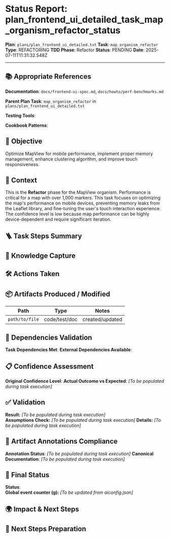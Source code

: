 <!-- Save as status/plan_<id>_task_<id>_status.md -->
# Status Report: plan_frontend_ui_detailed_task_map_organism_refactor_status

**Plan**: `plans/plan_frontend_ui_detailed.txt`
**Task**: `map_organism_refactor`
**Type**: REFACTORING
**TDD Phase**: Refactor
**Status**: PENDING
**Date**: 2025-07-11T11:31:32.548Z

---

## 📚 Appropriate References

**Documentation**: `docs/frontend-ui-spec.md`, `docs/howto/perf-benchmarks.md`

**Parent Plan Task**: `map_organism_refactor` in `plans/plan_frontend_ui_detailed.txt`

**Testing Tools**: <!-- Jest, @testing-library/react, nock, supertest, jsdom, sinon, nodemailer-mock, shelljs -->

**Cookbook Patterns**: <!-- docs/cookbook/recipe_*.md if applicable -->

## 🎯 Objective

Optimize MapView for mobile performance, implement proper memory management, enhance clustering algorithm, and improve touch responsiveness.

## 📝 Context

This is the **Refactor** phase for the MapView organism. Performance is critical for a map with over 1,000 markers. This task focuses on optimizing the map's performance on mobile devices, preventing memory leaks from the Leaflet library, and fine-tuning the user's touch interaction experience. The confidence level is low because map performance can be highly device-dependent and require significant iteration.

## 🪜 Task Steps Summary

<!-- Ordered list summarising major sub-steps -->

## 🧠 Knowledge Capture

<!-- Key learnings, decisions, or patterns worth re-using -->

## 🛠 Actions Taken

<!-- Bullet list of concrete steps performed in this task -->

## 📦 Artifacts Produced / Modified
| Path | Type | Notes |
|------|------|-------|
| `path/to/file` | code/test/doc | created/updated |

## 🔗 Dependencies Validation

**Task Dependencies Met**: <!-- Yes/No - list which tasks must complete first -->
**External Dependencies Available**: <!-- Node.js, Jest, libraries - verify versions -->

## 📋 Confidence Assessment

**Original Confidence Level**: <!-- High/Medium/Low from plan -->
**Actual Outcome vs Expected**: <!-- Did task proceed as predicted? Any deviations? --> *[To be populated during task execution]*

## ✅ Validation

**Result:** <!-- VALIDATION_PASSED | VALIDATION_FAILED --> *[To be populated during task execution]*  
**Assumptions Check:** <!-- Confirm critical assumptions from plan remain valid -->  *[To be populated during task execution]*
**Details:** <!-- Summarize test run output, build results, & reasoning --> *[To be populated during task execution]*

## 🔗 Artifact Annotations Compliance

**Annotation Status**: <!-- Verified all modified files contain artifact annotations --> *[To be populated during task execution]*
**Canonical Documentation**: <!-- Confirm pointers to docs/architecture-spec.md etc. added --> *[To be populated during task execution]*

## 🏁 Final Status

**Status**: <!-- DONE | FAILED | VALIDATION_PASSED -->  
**Global event counter (g):** <!-- increment from aiconfig.json and update --> *[To be updated from aiconfig.json]*

## 🌍 Impact & Next Steps

<!-- Describe impact on broader system and immediate follow-up actions -->

## 🚀 Next Steps Preparation

<!-- Checklist or notes to prepare upcoming tasks -->